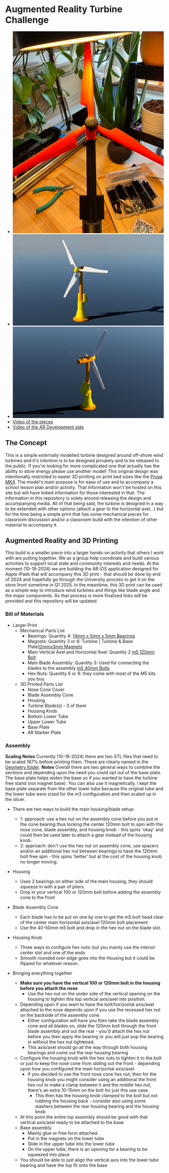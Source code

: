 # Augmented Reality Turbine Challenge

* ![Turbine Image](/Media/TurbineFront.jpg)
* ![Turbine Front Render](/Media/TurbineRenderFront.png)
* ![Turbine Back Render](/Media/TurbineRenderBack.png)
* [Video of the pieces](/Media/Turbine_Model_Parts.mp4)
* [Video of the AR Development side](/Media/Turbine_AR_Dev_2024-10-18.mp4)


## The Concept

This is a simple externally modelled turbine designed around off-shore wind turbines and it's intention is to be designed privately and to be released to the public. If you're looking for more complicated one that actually has the ability to store energy please use another model! This original design was intentionally restricted to easier 3D printing on print bed sizes like the [Prusa MK4](https://www.prusa3d.com/product/original-prusa-mk4s-3d-printer-5/). The model's main purpose is for ease of use and to accompany a school lesson plan and/or activity. That information won't be hosted on this site but will have linked information for those interested in that. The information in this repository is solely around releasing the design and accompanying media. All of that being said, the turbine is designed in a way to be extended with other options (attach a gear to the horizontal axel...) but for the time being a simple print that has some mechanical pieces for classroom discussion and/or a classroom build with the intention of other material to accompany it.

## Augmented Reality and 3D Printing

This build is a smaller piece into a larger hands-on activity that others I work with are putting together. We as a group help coordinate and build various activities to support local state and community interests and needs. At the moment (10-18-2024) we are building the AR iOS application designed for Apple iPads that will accompany this 3D print - that should be done by end of 2024 and hopefully go through the University process to get it on the store front sometime in Q1 2025. In the meantime, this 3D print can be used as a simple way to introduce wind turbines and things like blade angle and the major components. As that process is more finalized links will be provided and this repository will be updated.

### Bill of Materials

* Larger Print
  * Mechanical Parts List
    * Bearings: Quantity 4: [14mm x 5mm x 5mm Bearings](https://www.amazon.com/gp/product/B07FDTC4BX/ref=ppx_yo_dt_b_asin_title_o00_s02?ie=UTF8&psc=1)
    * Magnets: Quantity 3 or 6: Turbine | Turbine & Base Plate[12mmx3mm Magnets](https://www.amazon.com/gp/product/B09Q8L2KYD/ref=ppx_yo_dt_b_search_asin_title?ie=UTF8&psc=1)
    * Main Vertical Axel and Horizontal Axel: Quantity 2 [m5 120mm Bolt](https://www.amazon.com/dp/B0DFLT9VLY)
    * Main Blade Assembly: Quantity 3: Used for connecting the blades to the assembly [m5 40mm Bolts](https://www.amazon.com/dp/B0CSWBV7XH)
    * Hex Nuts: Quantity 6 or 8: they come with most of the M5 kits you buy
  * 3D Printed Parts List
    * Nose Cone Cover
    * Blade Assembly Cone
    * Housing
    * Turbine Blade(s) - 3 of them
    * Housing Knob
    * Bottom Lower Tube
    * Upper Lower Tube
    * Base Plate
    * AR Marker Plate

### Assembly

**Scaling Notes** Currently (10-18-2024) there are two STL files that need to be scaled 167% before printing them. These are clearly named in the [Geometry folder](/Geometry/).
**Notes** Overall there are two general ways to combine the sections and depending upon the need you could opt out of the base plate. The base plate helps widen the base so if you wanted to have the turbine free stand (not magnet base). You can also use it magnetically. I kept the base plate separate from the other lower tube because the original tube and the lower tube were sized for the m3 configuration and then scaled up in the slicer.

* There are two ways to build the main housing/blade setup:
  * 1: approach: use a hex nut on the assembly cone before you put in the cone bearing thus locking the center 120mm bolt to spin with the nose cone, blade assembly, and housing knob - this spins 'okay' and could then be used later to attach a gear instead of the housing knob.
  * 2: approach: don't use the hex nut on assembly cone, use spacers and/or an additional hex nut between bearings to have the 120mm bolt free spin - this spins 'better' but at the cost of the housing knob no longer moving.

* Housing
  * Uses 2 bearings on either side of the main housing, they should squeeze in with a pair of pliers.
  * Drop in your vertical 100 or 120mm bolt before adding the assembly cone to the front
* Blade Assembly Cone
  * Each blade has to be put on one by one to get the m5 bolt head clear of the center main horizontal axis/axel 120mm bolt placement
  * Use the 40-50mm m5 bolt and drop in the hex nut on the blade slot.
* Housing Knob
  * Three ways to configure hex nuts: but you mainly use the interior center slot and one of the ends
  * Smooth rounded over edge goes into the Housing but it could be flipped for whatever reason.
* Bringing everything together
  * **Make sure you have the vertical 100 or 120mm bolt in the housing before you attach the nose**
    * Use the hex nut on the under side of the vertical opening on the housing to tighten this top vertical axis/axel into position.
  * Depending upon if you want to have the bolt/horizontal axis/axel attached to the nose depends upon if you use the recessed hex nut on the backside of the assembly cone
    * Either configuration will have you then take the blade assembly cone and all blades on, slide the 120mm bolt through the front blade assembly and out the rear - you'd attach the hex nut before you then apply the bearing or you will just pop the bearing in without the hex nut tightened.
    * This axis/axel should go all the way through both housing bearings and come out the rear housing bearing
  * Configure the housing knob with the hex nuts to tighten it to the bolt or just to keep the nose cone from sliding out the front - depending upon how you configured the main horizontal axis/axel.
    * if you decided to use the front nose cone hex nut, then for the housing knob you might consider using an additional the front hex nut to make a clamp between it and the middle hex nut, there's an extra 10-15mm on the bolt for just this use case.
      * This then has the housing knob clamped to the bolt but not rubbing the housing back - consider also using some washers between the rear housing bearing and the housing knob
  * At this point the entire top assembly should be good with that vertical axis/axel ready to be attached to the base
  * Base assembly
    * Mainly glue or free form attached.
    * Put in the magnets on the lower tube
    * Slide in the upper tube into the lower tube
    * On the upper tube, there is an opening for a bearing to be squeezed into place
  * You should be able to just align the vertical axis into the lower tube bearing and have the top fit onto the base
